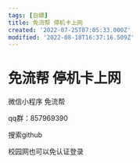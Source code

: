 ```yaml
---
tags: [白嫖]
title: 免流帮 停机卡上网
created: '2022-07-25T07:05:33.000Z'
modified: '2022-08-18T16:37:16.509Z'
---
```


# 免流帮 停机卡上网

微信小程序 免流帮

qq群：857969390

搜索github

校园网也可以免认证登录
